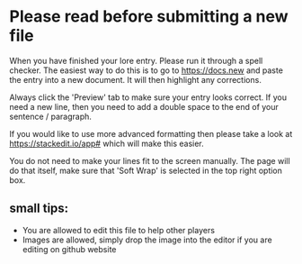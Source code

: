 # Please read before submitting a new file

When you have finished your lore entry. Please run it through a spell checker. The easiest way to do this is to go to https://docs.new and paste the entry into a new document. It will then highlight any corrections.  
  
Always click the 'Preview' tab to make sure your entry looks correct. If you need a new line, then you need to add a double space to the end of your sentence / paragraph.  
  
If you would like to use more advanced formatting then please take a look at https://stackedit.io/app# which will make this easier.  

You do not need to make your lines fit to the screen manually. The page will do that itself, make sure that 'Soft Wrap' is selected in the top right option box.  

## small tips:
- You are allowed to edit this file to help other players
- Images are allowed, simply drop the image into the editor if you are editing on github website
